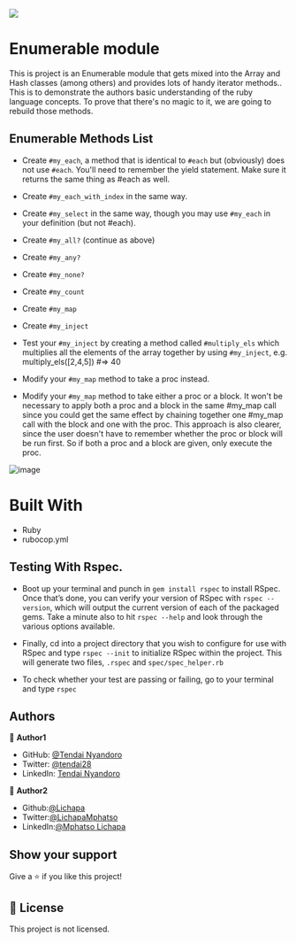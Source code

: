 ![](https://img.shields.io/badge/Microverse-blueviolet)
# Enumerable module

This is project is an Enumerable module that gets mixed into the Array and Hash classes (among others) and provides lots of handy iterator methods.. This is to demonstrate the authors basic understanding of the ruby language concepts. To prove that there's no magic to it, we are going to rebuild those methods.
## Enumerable Methods List
- Create `#my_each`, a method that is identical to `#each` but (obviously) does not use `#each`. You'll need to remember the yield statement. Make sure it returns the same thing as #each as well.

- Create `#my_each_with_index` in the same way.
- Create `#my_select` in the same way, though you may use `#my_each` in your definition (but not #each).
- Create `#my_all?` (continue as above)
- Create `#my_any?`
- Create `#my_none?`
- Create `#my_count`
- Create `#my_map`
- Create `#my_inject`
- Test your `#my_inject` by creating a method called `#multiply_els` which multiplies all the elements of the array together by using `#my_inject`, e.g. multiply_els([2,4,5]) #=> 40
- Modify your `#my_map` method to take a proc instead.

- Modify your `#my_map` method to take either a proc or a block. It won't be necessary to apply both a proc and a block in the same #my_map call since you could get the same effect by chaining together one #my_map call with the block and one with the proc. This approach is also clearer, since the user doesn't have to remember whether the proc or block will be run first. So if both a proc and a block are given, only execute the proc.



![image](https://user-images.githubusercontent.com/30318155/96740450-22e54a00-13c1-11eb-9c76-be93fc24c524.png)


# Built With

- Ruby
- rubocop.yml
## Testing With Rspec.

- Boot up your terminal and punch in ``gem install rspec`` to install RSpec. Once that’s done, you can verify your version of RSpec with ``rspec --version``, which will output the current version of each of the packaged gems. Take a minute also to hit ``rspec --help`` and look through the various options available.

- Finally, cd into a project directory that you wish to configure for use with RSpec and type ``rspec --init`` to initialize RSpec within the project. This will generate two files, ``.rspec`` and ``spec/spec_helper.rb``

- To check whether your test are passing or failing, go to your terminal and type ``rspec``

## Authors

👤 **Author1**

- GitHub: [@Tendai Nyandoro](https://github.com/tnyandoro)
- Twitter: [@tendai28](https://twitter.com/tendai28)
- LinkedIn: [Tendai Nyandoro](https://www.linkedin.com/in/tendai-nyandoro-a8060826/)

👤 **Author2**

* Github:[@Lichapa](https://github.com/Lichapa/)
* Twitter:[@LichapaMphatso](https://twitter.com/LichapaMphatso)
* LinkedIn:[@Mphatso Lichapa](https://www.linkedin.com/in/mphatsolichapa)


## Show your support

Give a ⭐️ if you like this project!


## 📝 License

This project is  not licensed.